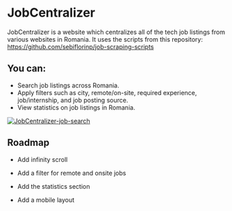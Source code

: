 
# JobCentralizer

JobCentralizer is a website which centralizes all of the tech job listings from various websites in Romania. It uses the scripts from this repository: https://github.com/sebiflorinp/job-scraping-scripts

## You can:
- Search job listings across Romania.
- Apply filters such as city, remote/on-site, required experience, job/internship, and job posting source.
- View statistics on job listings in Romania.


[![JobCentralizer-job-search](https://i.postimg.cc/fRvtXJtr/image.png)]()

## Roadmap

- Add infinity scroll

- Add a filter for remote and onsite jobs

- Add the statistics section

- Add a mobile layout
